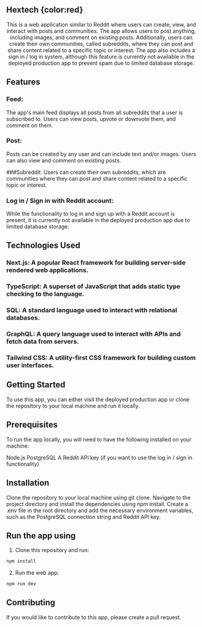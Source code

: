 ## Hextech {color:red}

<p align="center">
This is a web application similar to Reddit where users can create, view, and interact with posts and communities. The app allows users to post anything, including images, and comment on existing posts. Additionally, users can create their own communities, called subreddits, where they can post and share content related to a specific topic or interest. The app also includes a sign in / log in system, although this feature is currently not available in the deployed production app to prevent spam due to limited database storage.

## Features

### Feed: 
The app's main feed displays all posts from all subreddits that a user is subscribed to. Users can view posts, upvote or downvote them, and comment on them.

### Post: 
Posts can be created by any user and can include text and/or images. Users can also view and comment on existing posts.

###Subreddit: Users can create their own subreddits, which are communities where they can post and share content related to a specific topic or interest.

### Log in / Sign in with Reddit account:
While the functionality to log in and sign up with a Reddit account is present, it is currently not available in the deployed production app due to limited database storage.

## Technologies Used

### Next.js: A popular React framework for building server-side rendered web applications.
### TypeScript: A superset of JavaScript that adds static type checking to the language.
### SQL: A standard language used to interact with relational databases.
### GraphQL: A query language used to interact with APIs and fetch data from servers.
### Tailwind CSS: A utility-first CSS framework for building custom user interfaces.

## Getting Started
To use this app, you can either visit the deployed production app or clone the repository to your local machine and run it locally.

## Prerequisites

To run the app locally, you will need to have the following installed on your machine:

Node.js
PostgreSQL
A Reddit API key (if you want to use the log in / sign in functionality)

## Installation

Clone the repository to your local machine using git clone.
Navigate to the project directory and install the dependencies using npm install.
Create a .env file in the root directory and add the necessary environment variables, such as the PostgreSQL connection string and Reddit API key.

## Run the app using 

1. Clone this repository and run:
```sh
npm install
```
2. Run the web app:
```sh
npm run dev
```

## Contributing
If you would like to contribute to this app, please create a pull request.

